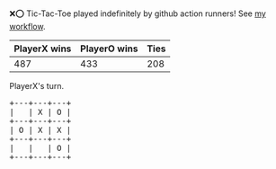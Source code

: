 :x::o: Tic-Tac-Toe played indefinitely by github action runners! See [my workflow](.github/workflows/play.yaml).

|PlayerX wins|PlayerO wins|Ties|
|-|-|-|
|487|433|208|

PlayerX's turn.

<pre>
+---+---+---+
|   | X | O |
+---+---+---+
| O | X | X |
+---+---+---+
|   |   | O |
+---+---+---+
</pre>